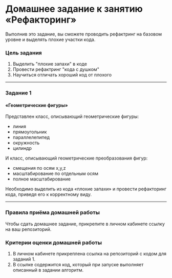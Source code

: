 # Домашнее задание к занятию «Рефакторинг»

Выполнив это задание, вы сможете проводить рефактринг на базовом уровне и выделять плохие участки кода.

### Цель задания

1. Выделить "плохие запахи" в коде
2. Провести рефактринг "кода с душком"
3. Научиться отличать хороший код от плохого

------

### Задание 1

#### «Геометрические фигуры»

Представлен класс, описывающий геометрические фигуры:
* линия
* прямоугольник
* параллелепипед
* окружность
* цилиндр

И класс, описывающий геометрические преобразования фигур:
* смещения по осям x,y,z
* масштабирование по отдельным осям
* полное масштабирование

Необходимо выделить из кода «плохие запахи» и провести рефакторинг кода, приведя его к корректному виду.

------

### Правила приёма домашней работы

Чтобы сдать домашнее задание, прикрепите в личном кабинете ссылку на ваш репозиторий.

### Критерии оценки домашней работы

1. В личном кабинете прикреплена ссылка на репозиторий с кодом для заданий 1.
2. В ссылке содержится код, который при запуске выполняет описанный в задании алгоритм.



